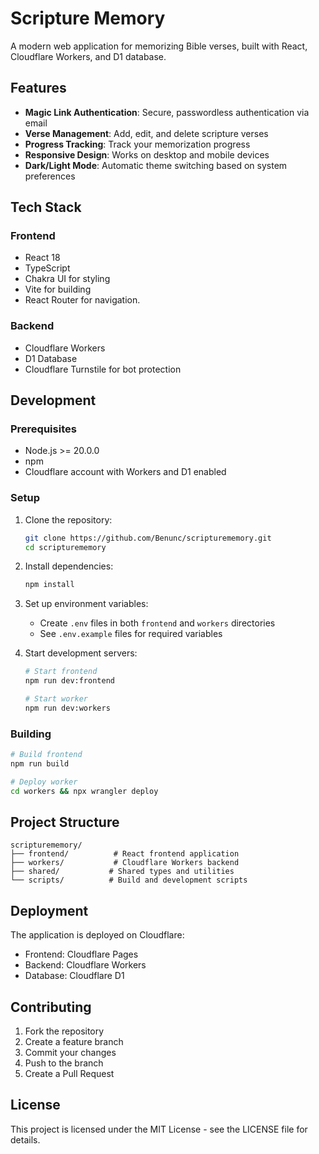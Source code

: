 # Scripture Memory

A modern web application for memorizing Bible verses, built with React, Cloudflare Workers, and D1 database.

## Features

- **Magic Link Authentication**: Secure, passwordless authentication via email
- **Verse Management**: Add, edit, and delete scripture verses
- **Progress Tracking**: Track your memorization progress
- **Responsive Design**: Works on desktop and mobile devices
- **Dark/Light Mode**: Automatic theme switching based on system preferences

## Tech Stack

### Frontend
- React 18
- TypeScript
- Chakra UI for styling
- Vite for building
- React Router for navigation.

### Backend
- Cloudflare Workers
- D1 Database
- Cloudflare Turnstile for bot protection

## Development

### Prerequisites
- Node.js >= 20.0.0
- npm
- Cloudflare account with Workers and D1 enabled

### Setup

1. Clone the repository:
   ```bash
   git clone https://github.com/Benunc/scripturememory.git
   cd scripturememory
   ```

2. Install dependencies:
   ```bash
   npm install
   ```

3. Set up environment variables:
   - Create `.env` files in both `frontend` and `workers` directories
   - See `.env.example` files for required variables

4. Start development servers:
   ```bash
   # Start frontend
   npm run dev:frontend

   # Start worker
   npm run dev:workers
   ```

### Building

```bash
# Build frontend
npm run build

# Deploy worker
cd workers && npx wrangler deploy
```

## Project Structure

```
scripturememory/
├── frontend/          # React frontend application
├── workers/           # Cloudflare Workers backend
├── shared/           # Shared types and utilities
└── scripts/          # Build and development scripts
```

## Deployment

The application is deployed on Cloudflare:
- Frontend: Cloudflare Pages
- Backend: Cloudflare Workers
- Database: Cloudflare D1

## Contributing

1. Fork the repository
2. Create a feature branch
3. Commit your changes
4. Push to the branch
5. Create a Pull Request

## License

This project is licensed under the MIT License - see the LICENSE file for details.
